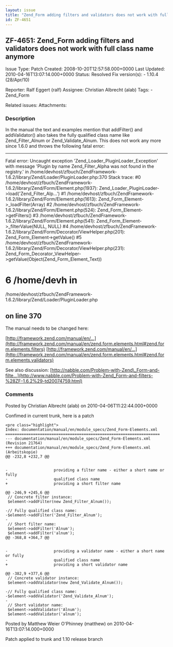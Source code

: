 ```yaml
---
layout: issue
title: "Zend_Form adding filters and validators does not work with full class name anymore"
id: ZF-4651
---
```


ZF-4651: Zend\_Form adding filters and validators does not work with full class name anymore
--------------------------------------------------------------------------------------------

 Issue Type: Patch Created: 2008-10-20T12:57:58.000+0000 Last Updated: 2010-04-16T13:07:14.000+0000 Status: Resolved Fix version(s): - 1.10.4 (28/Apr/10)
 
 Reporter:  Ralf Eggert (ralf)  Assignee:  Christian Albrecht (alab)  Tags: - Zend\_Form
 
 Related issues: 
 Attachments: 
### Description

In the manual the text and examples mention that addFilter() and addValidator() also takes the fully qualified class name like Zend\_Filter\_Alnum or Zend\_Validate\_Alnum. This does not work any more since 1.6.0 and throws the following fatal error:

- - - - - -

Fatal error: Uncaught exception 'Zend\_Loader\_PluginLoader\_Exception' with message 'Plugin by name Zend\_Filter\_Alpha was not found in the registry.' in /home/devhost/zfbuch/ZendFramework-1.6.2/library/Zend/Loader/PluginLoader.php:370 Stack trace: #0 /home/devhost/zfbuch/ZendFramework-1.6.2/library/Zend/Form/Element.php(1937): Zend\_Loader\_PluginLoader->load('Zend\_Filter\_Alp...') #1 /home/devhost/zfbuch/ZendFramework-1.6.2/library/Zend/Form/Element.php(1613): Zend\_Form\_Element->\_loadFilter(Array) #2 /home/devhost/zfbuch/ZendFramework-1.6.2/library/Zend/Form/Element.php(524): Zend\_Form\_Element->getFilters() #3 /home/devhost/zfbuch/ZendFramework-1.6.2/library/Zend/Form/Element.php(541): Zend\_Form\_Element->\_filterValue(NULL, NULL) #4 /home/devhost/zfbuch/ZendFramework-1.6.2/library/Zend/Form/Decorator/ViewHelper.php(201): Zend\_Form\_Element->getValue() #5 /home/devhost/zfbuch/ZendFramework-1.6.2/library/Zend/Form/Decorator/ViewHelper.php(231): Zend\_Form\_Decorator\_ViewHelper->getValue(Object(Zend\_Form\_Element\_Text))

6 /home/devh in
===============

/home/devhost/zfbuch/ZendFramework-1.6.2/library/Zend/Loader/PluginLoader.php

on line 370
-----------

The manual needs to be changed here:

[http://framework.zend.com/manual/en/…](http://framework.zend.com/manual/en/zend.form.elements.html#zend.form.elements.filters) [http://framework.zend.com/manual/en/…](http://framework.zend.com/manual/en/zend.form.elements.html#zend.form.elements.validators)

See also discussion: [http://nabble.com/Problem-with-Zend\_Form-and-filte…](http://www.nabble.com/Problem-with-Zend_Form-and-filters-%28ZF-1.6.2%29-td20074759.html)

 

 

### Comments

Posted by Christian Albrecht (alab) on 2010-04-06T11:22:44.000+0000

Confimed in current trunk, here is a patch

 
    <pre class="highlight">
    Index: documentation/manual/en/module_specs/Zend_Form-Elements.xml
    ===================================================================
    --- documentation/manual/en/module_specs/Zend_Form-Elements.xml (Revision 21764)
    +++ documentation/manual/en/module_specs/Zend_Form-Elements.xml (Arbeitskopie)
    @@ -232,8 +232,7 @@
     
                 
    -                    providing a filter name - either a short name or fully
    -                    qualified class name
    +                    providing a short filter name
                     
    @@ -246,9 +245,6 @@
     // Concrete filter instance:
     $element->addFilter(new Zend_Filter_Alnum());
     
    -// Fully qualified class name:
    -$element->addFilter('Zend_Filter_Alnum');
    -
     // Short filter name:
     $element->addFilter('Alnum');
     $element->addFilter('alnum');
    @@ -368,8 +364,7 @@
     
                 
    -                    providing a validator name - either a short name or fully
    -                    qualified class name
    +                    providing a short validator name
                     
    @@ -382,9 +377,6 @@
     // Concrete validator instance:
     $element->addValidator(new Zend_Validate_Alnum());
     
    -// Fully qualified class name:
    -$element->addValidator('Zend_Validate_Alnum');
    -
     // Short validator name:
     $element->addValidator('Alnum');
     $element->addValidator('alnum');
    


 

 

Posted by Matthew Weier O'Phinney (matthew) on 2010-04-16T13:07:14.000+0000

Patch applied to trunk and 1.10 release branch

 

 